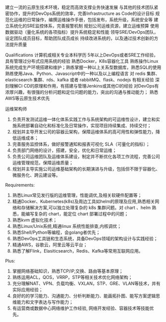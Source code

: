 建立一流的云原生技术环境，稳定而高效支撑业务快速发展
与其他的技术团队紧密协作，提升的DevOps系统的效率，完善Infrastructure as Code的设计目标
规范化运维的日常操作，编撰运维操作手册，包括发布，系统升级，系统安全等
建立系统化的SRE监控体系，完善报警机制
规划公司运维资源，建立运维预算
使用数据驱动（量化系统的各项指标）提升系统稳定和性能
领导SRE/DevOps团队，设定团队成员目标，帮助团队成员成长
持续改进系统的，以及通过技术创新的方法提升质量

Qualifications
计算机或相关专业本科学历
5年以上DevOps或者SRE工作经验，具有管理过分布式应用系统的经验
熟悉Docker，K8s容器化工具
熟练操作Linux系统完成生产环境搭建和维护；熟练掌握一种以上关系型数据库，熟悉SQL的使用
熟练使用Java、Python、Javascript中的一种以及以上编程语言
对 redis 集群、elasticsearch 集群、rds、kafka 或者 rabbitMQ、flask、nodejs 有相关经验
深刻理解CI CD的原理和作用，有搭建与管理Jenkins或其他CI的经验
对DevOps有浓厚兴趣，有很强的分析问题和定位问题的能力，突出的沟通与推动能力；
熟悉AWS等云原生技术优先

运维架构师
1.	负责开发测试运维一体化体系实践工作与系统架构的可运维性设计，建立和实施系统部署自动化和标准化及日常操作，实现项目持续集成、持续交付；
2.	规划并主导开发公司的容器云架构，保障运维体系的高可用性和弹性能力，降低运维成本；
3.	完善服务监控体系，做好报警通知和报表可视化 SLA（可量化的指标）；
4.	负责部门网络的设计，搭建，安全，优化和日常运维；
5.	负责公司运维团队及运维体系建设，制定并不断优化各项工作流程，完善公司运维管理规范，保障运维质量；
6.	规划并主导实施公司运维基础架构的长期演进与升级，包括但不限于容器化、微服务化、跨云建设等。

Requirements:
1.	熟悉Linux常见发行版的运维管理，性能调优,及相关软硬件配置等；
2.	精通Docker、Kubernetes(k8s)及周边工具如helm的原理及应用,熟悉相关网络和存储解决方案,可以独立处理复杂的 k8s 集群问题。对 chart 、helm 熟悉，能编写复杂的 chart，能定位 chart 部署过程中的问题；
3.	熟悉kvm 虚拟化技术；
4.	熟悉Linux/Unix系统,精通linux 系统性能排查,内核调优；
5.	熟悉Shell/Python等编程，会golang者优先；
6.	熟悉DevOps工具链和生态系统，具备DevOps领域的架构设计与实践经验；
7.	精通AWS，谷歌云，阿里云等云平台；
8.	熟悉了解Flink，Elasiticsearch，Redis、Kafka等常用互联网应用。

Plus:
1.	掌握网络基础知识，熟悉TCP/IP,交换、路由等基本原理；
2.	熟练运用ACL，QOS，VRRP，STP等相关技术优化网络架构；
3.	充分理解NAT、VPN、负载均衡、VXLAN，STP、GRE、VLAN等技术，并有实际应用经验；
4.	良好的的学习能力、沟通能力、分析判断能力、能画拓扑图、能写方案逻辑思维能力和文字表达与写作能力；
5.	有运营商或数据中心网络维护工作经验, 网络开发经验、容器技术等技能优先。
